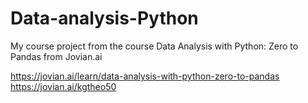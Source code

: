 # Data-analysis-Python
My course project from the course Data Analysis with Python: Zero to Pandas from Jovian.ai

https://jovian.ai/learn/data-analysis-with-python-zero-to-pandas
https://jovian.ai/kgtheo50
